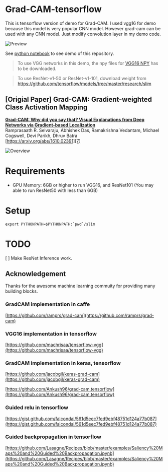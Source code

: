 # Grad-CAM-tensorflow

This is tensorflow version of demo for Grad-CAM. I used vgg16 for demo because this model is very popular CNN model.
However grad-cam can be used with any CNN model. Just modify convolution layer in my demo code.

![Preview](https://github.com/insikk/Grad-CAM-tensorflow/blob/master/image_preview.png?raw=true)

See [python notebook](https://github.com/insikk/Grad-CAM-tensorflow/blob/master/gradCAM_tensorflow_demo.ipynb) to see demo of this repository.
>To use VGG networks in this demo, the npy files for [VGG16 NPY](ftp://mi.eng.cam.ac.uk/pub/mttt2/models/vgg16.npy) has to be downloaded.

>To use ResNet-v1-50 or ResNet-v1-101, download weight from https://github.com/tensorflow/models/tree/master/research/slim




## [Origial Paper] Grad-CAM: Gradient-weighted Class Activation Mapping

**[Grad-CAM: Why did you say that? Visual Explanations from Deep Networks via Gradient-based Localization][7]**  
Ramprasaath R. Selvaraju, Abhishek Das, Ramakrishna Vedantam, Michael Cogswell, Devi Parikh, Dhruv Batra  
[https://arxiv.org/abs/1610.02391][7]

![Overview](http://i.imgur.com/JaGbdZ5.png)

# Requirements

* GPU Memory: 6GB or higher to run VGG16, and ResNet101 (You may able to run ResNet50 with less than 6GB)

# Setup

```
export PYTHONPATH=$PYTHONPATH:`pwd`/slim
```

# TODO

[ ] Make ResNet Inference work. 



## Acknowledgement

Thanks for the awesome machine learning commuity for providing many building blocks. 

### GradCAM implementation in caffe
[https://github.com/ramprs/grad-cam](https://github.com/ramprs/grad-cam)

### VGG16 implementation in tensorflow
[https://github.com/machrisaa/tensorflow-vgg](https://github.com/machrisaa/tensorflow-vgg)

### GradCAM implementation in keras, tensorflow
[https://github.com/jacobgil/keras-grad-cam](https://github.com/jacobgil/keras-grad-cam)

[https://github.com/Ankush96/grad-cam.tensorflow](https://github.com/Ankush96/grad-cam.tensorflow)

### Guided relu in tensorflow
[https://gist.github.com/falcondai/561d5eec7fed9ebf48751d124a77b087](https://gist.github.com/falcondai/561d5eec7fed9ebf48751d124a77b087)

### Guided backpropagation in tensorflow
[https://github.com/Lasagne/Recipes/blob/master/examples/Saliency%20Maps%20and%20Guided%20Backpropagation.ipynb](https://github.com/Lasagne/Recipes/blob/master/examples/Saliency%20Maps%20and%20Guided%20Backpropagation.ipynb)


[7]: https://arxiv.org/abs/1610.02391
